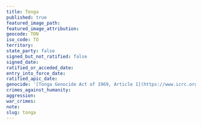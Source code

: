 ```yaml
---
title: Tonga
published: true
featured_image_path:
featured_image_attribution:
geocode: TON
iso_code: TO
territory:
state_party: false
signed_but_not_ratified: false
signed_date:
ratified_or_acceded_date:
entry_into_force_date:
ratified_apic_date:
genocide: '[Tonga Genocide Act of 1969, Article 1](https://www.icrc.org/applic/ihl/ihl-nat.nsf/0/046f3c072eb70c0ac1256ba500317625/$FILE/Genocide%20Act%201969.pdf)'
crimes_against_humanity:
aggression:
war_crimes:
note:
slug: tonga
---
```



